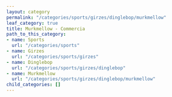 ```yaml
---
layout: category
permalink: "/categories/sports/girzes/dinglebop/murkmellow"
leaf_category: true
title: Murkmellow - Commercia
path_to_this_category:
- name: Sports
  url: "/categories/sports"
- name: Girzes
  url: "/categories/sports/girzes"
- name: Dinglebop
  url: "/categories/sports/girzes/dinglebop"
- name: Murkmellow
  url: "/categories/sports/girzes/dinglebop/murkmellow"
child_categories: []
---
```

